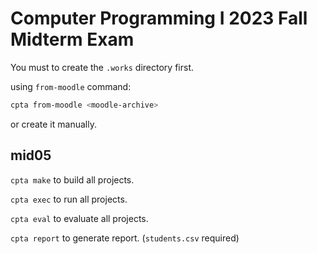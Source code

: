 # Computer Programming I 2023 Fall Midterm Exam

You must to create the `.works` directory first.

using `from-moodle` command:

```bash
cpta from-moodle <moodle-archive>
```

or create it manually.

## mid05

`cpta make` to build all projects.

`cpta exec` to run all projects.

`cpta eval` to evaluate all projects.

`cpta report` to generate report. (`students.csv` required)

